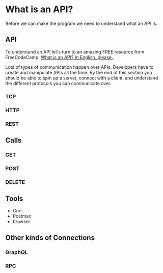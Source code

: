 # What is an API?
Before we can make the program we need to understand what an API is. 

## API
To understand an API let's turn to an amazing FREE resource from FreeCodeCamp: [What is an API? In English, please.](https://www.freecodecamp.org/news/what-is-an-api-in-english-please-b880a3214a82/). 

Lots of types of communication happen over APIs. Developers have to create and manipulate APIs all the time. By the end of this section you should be able to spin up a server, connect with a client, and understand the different protocols you can communicate over.

### TCP 

### HTTP

### REST

## Calls

### GET

### POST

### DELETE

## Tools
- Curl
- Postman
- browser

## Other kinds of Connections

### GraphQL

### RPC

